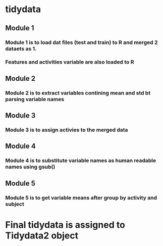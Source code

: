 # tidydata

## Module 1
### Module 1 is to load dat files (test and train) to R and merged 2 dataets as 1.
### Features and  activities variable are also loaded to R

## Module 2
### Module 2 is to extract variables contining mean and std bt parsing variable names

## Module 3
### Module 3 is to assign activies to the merged data

## Module 4
### Module 4 is to substitute variable names as human readable names using gsub()

## Module 5
### Module 5 is to get variable means after group by activity and subject

# Final tidydata is assigned to Tidydata2 object
